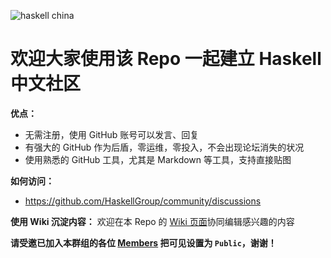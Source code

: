 
![haskell china](https://www.haskell.org/static/img/haskell-logo.svg)

# 欢迎大家使用该 Repo 一起建立 Haskell 中文社区

**优点：**

* 无需注册，使用 GitHub 账号可以发言、回复
* 有强大的 GitHub 作为后盾，零运维，零投入，不会出现论坛消失的状况
* 使用熟悉的 GitHub 工具，尤其是 Markdown 等工具，支持直接贴图

**如何访问：**

* https://github.com/HaskellGroup/community/discussions

**使用 Wiki 沉淀内容：** 欢迎在本 Repo 的 [Wiki 页面](https://github.com/hskll/community/wiki)协同编辑感兴趣的内容

**请受邀已加入本群组的各位 [Members](https://github.com/orgs/hskll/people) 把可见设置为 `Public`，谢谢！**

